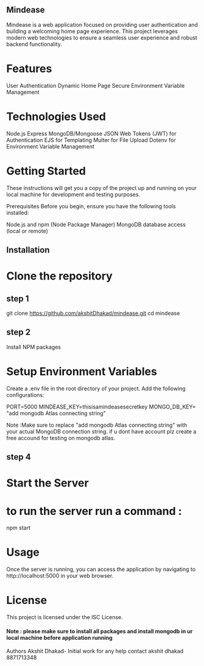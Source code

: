 
## Mindease
Mindease is a web application focused on providing user authentication and building a welcoming home page experience. This project leverages modern web technologies to ensure a seamless user experience and robust backend functionality.

# Features
User Authentication
Dynamic Home Page
Secure Environment Variable Management


# Technologies Used
Node.js
Express
MongoDB/Mongoose
JSON Web Tokens (JWT) for Authentication
EJS for Templating
Multer for File Upload
Dotenv for Environment Variable Management


# Getting Started
These instructions will get you a copy of the project up and running on your local machine for development and testing purposes.

Prerequisites
Before you begin, ensure you have the following tools installed:

Node.js and npm (Node Package Manager)
MongoDB database access (local or remote)

## Installation

# Clone the repository

## step 1
git clone https://github.com/akshitDhakad/mindease.git
cd mindease

## step 2
Install NPM packages

# Setup Environment Variables

Create a .env file in the root directory of your project. Add the following configurations:

PORT=5000
MINDEASE_KEY=thisisamindeasesecretkey
MONGO_DB_KEY= "add mongodb Atlas connecting string"

Note :Make sure to replace "add mongodb Atlas connecting string" with your actual MongoDB connection string. if u dont have account plz create a free accound for testing on mongodb atlas.

## step 4

# Start the Server

# to run the server  run a command :

npm start


# Usage
Once the server is running, you can access the application by navigating to http://localhost:5000 in your web browser.


# License
This project is licensed under the ISC License.


#### Note : please make sure to install all packages and install mongodb in ur local machine before application running 

Authors
Akshit Dhakad- Initial work
for any help contact akshit dhakad 8871713348